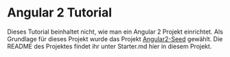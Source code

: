 # Angular 2 Tutorial

Dieses Tutorial beinhaltet nicht, wie man ein Angular 2 Projekt einrichtet. Als Grundlage für dieses Projekt wurde das Projekt [Angular2-Seed](https://github.com/angular/angular2-seed) gewählt. Die README des Projektes findet ihr unter Starter.md hier in diesem Projekt.

